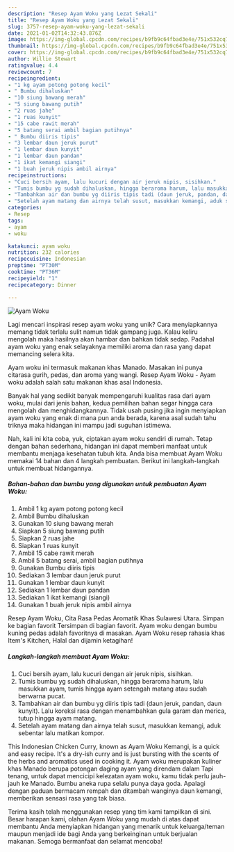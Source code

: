 ```yaml
---
description: "Resep Ayam Woku yang Lezat Sekali"
title: "Resep Ayam Woku yang Lezat Sekali"
slug: 3757-resep-ayam-woku-yang-lezat-sekali
date: 2021-01-02T14:32:43.876Z
image: https://img-global.cpcdn.com/recipes/b9fb9c64fbad3e4e/751x532cq70/ayam-woku-foto-resep-utama.jpg
thumbnail: https://img-global.cpcdn.com/recipes/b9fb9c64fbad3e4e/751x532cq70/ayam-woku-foto-resep-utama.jpg
cover: https://img-global.cpcdn.com/recipes/b9fb9c64fbad3e4e/751x532cq70/ayam-woku-foto-resep-utama.jpg
author: Willie Stewart
ratingvalue: 4.4
reviewcount: 7
recipeingredient:
- "1 kg ayam potong potong kecil"
- " Bumbu dihaluskan"
- "10 siung bawang merah"
- "5 siung bawang putih"
- "2 ruas jahe"
- "1 ruas kunyit"
- "15 cabe rawit merah"
- "5 batang serai ambil bagian putihnya"
- " Bumbu diiris tipis"
- "3 lembar daun jeruk purut"
- "1 lembar daun kunyit"
- "1 lembar daun pandan"
- "1 ikat kemangi siangi"
- "1 buah jeruk nipis ambil airnya"
recipeinstructions:
- "Cuci bersih ayam, lalu kucuri dengan air jeruk nipis, sisihkan."
- "Tumis bumbu yg sudah dihaluskan, hingga beraroma harum, lalu masukkan ayam, tumis hingga ayam setengah matang atau sudah berwarna pucat."
- "Tambahkan air dan bumbu yg diiris tipis tadi (daun jeruk, pandan, daun kunyit). Lalu koreksi rasa dengan menambahkan gula garam dan merica, tutup hingga ayam matang."
- "Setelah ayam matang dan airnya telah susut, masukkan kemangi, aduk sebentar lalu matikan kompor."
categories:
- Resep
tags:
- ayam
- woku

katakunci: ayam woku 
nutrition: 232 calories
recipecuisine: Indonesian
preptime: "PT30M"
cooktime: "PT36M"
recipeyield: "1"
recipecategory: Dinner

---
```



![Ayam Woku](https://img-global.cpcdn.com/recipes/b9fb9c64fbad3e4e/751x532cq70/ayam-woku-foto-resep-utama.jpg)

Lagi mencari inspirasi resep ayam woku yang unik? Cara menyiapkannya memang tidak terlalu sulit namun tidak gampang juga. Kalau keliru mengolah maka hasilnya akan hambar dan bahkan tidak sedap. Padahal ayam woku yang enak selayaknya memiliki aroma dan rasa yang dapat memancing selera kita.

Ayam woku ini termasuk makanan khas Manado. Masakan ini punya citarasa gurih, pedas, dan aroma yang wangi. Resep Ayam Woku - Ayam woku adalah salah satu makanan khas asal Indonesia.

Banyak hal yang sedikit banyak mempengaruhi kualitas rasa dari ayam woku, mulai dari jenis bahan, kedua pemilihan bahan segar hingga cara mengolah dan menghidangkannya. Tidak usah pusing jika ingin menyiapkan ayam woku yang enak di mana pun anda berada, karena asal sudah tahu triknya maka hidangan ini mampu jadi suguhan istimewa.


Nah, kali ini kita coba, yuk, ciptakan ayam woku sendiri di rumah. Tetap dengan bahan sederhana, hidangan ini dapat memberi manfaat untuk membantu menjaga kesehatan tubuh kita. Anda bisa membuat Ayam Woku memakai 14 bahan dan 4 langkah pembuatan. Berikut ini langkah-langkah untuk membuat hidangannya.

<!--inarticleads1-->

##### Bahan-bahan dan bumbu yang digunakan untuk pembuatan Ayam Woku:

1. Ambil 1 kg ayam potong potong kecil
1. Ambil  Bumbu dihaluskan
1. Gunakan 10 siung bawang merah
1. Siapkan 5 siung bawang putih
1. Siapkan 2 ruas jahe
1. Siapkan 1 ruas kunyit
1. Ambil 15 cabe rawit merah
1. Ambil 5 batang serai, ambil bagian putihnya
1. Gunakan  Bumbu diiris tipis
1. Sediakan 3 lembar daun jeruk purut
1. Gunakan 1 lembar daun kunyit
1. Sediakan 1 lembar daun pandan
1. Sediakan 1 ikat kemangi (siangi)
1. Gunakan 1 buah jeruk nipis ambil airnya


Resep Ayam Woku, Cita Rasa Pedas Aromatik Khas Sulawesi Utara. Simpan ke bagian favorit Tersimpan di bagian favorit. Ayam woku dengan bumbu kuning pedas adalah favoritnya di masakan. Ayam Woku resep rahasia khas Item&#39;s Kitchen, Halal dan dijamin ketagihan! 

<!--inarticleads2-->

##### Langkah-langkah membuat Ayam Woku:

1. Cuci bersih ayam, lalu kucuri dengan air jeruk nipis, sisihkan.
1. Tumis bumbu yg sudah dihaluskan, hingga beraroma harum, lalu masukkan ayam, tumis hingga ayam setengah matang atau sudah berwarna pucat.
1. Tambahkan air dan bumbu yg diiris tipis tadi (daun jeruk, pandan, daun kunyit). Lalu koreksi rasa dengan menambahkan gula garam dan merica, tutup hingga ayam matang.
1. Setelah ayam matang dan airnya telah susut, masukkan kemangi, aduk sebentar lalu matikan kompor.


This Indonesian Chicken Curry, known as Ayam Woku Kemangi, is a quick and easy recipe. It&#39;s a dry-ish curry and is just bursting with the scents of the herbs and aromatics used in cooking it. Ayam woku merupakan kuliner khas Manado berupa potongan daging ayam yang direndam dalam Tapi tenang, untuk dapat mencicipi kelezatan ayam woku, kamu tidak perlu jauh-jauh ke Manado. Bumbu aneka rupa selalu punya daya goda. Apalagi dengan paduan bermacam rempah dan ditambah wanginya daun kemangi, memberikan sensasi rasa yang tak biasa. 

Terima kasih telah menggunakan resep yang tim kami tampilkan di sini. Besar harapan kami, olahan Ayam Woku yang mudah di atas dapat membantu Anda menyiapkan hidangan yang menarik untuk keluarga/teman maupun menjadi ide bagi Anda yang berkeinginan untuk berjualan makanan. Semoga bermanfaat dan selamat mencoba!
